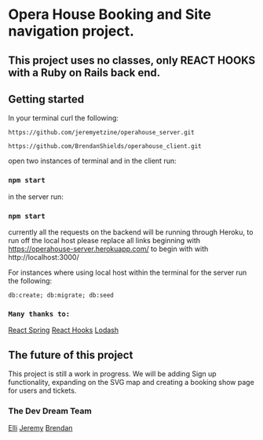 # Opera House Booking and Site navigation project.

## This project uses no classes, only REACT HOOKS with a Ruby on Rails back end.

## Getting started

In your terminal curl the following:

```
https://github.com/jeremyetzine/operahouse_server.git
```
```
https://github.com/BrendanShields/operahouse_client.git
```

open two instances of terminal and in the client run:

### `npm start`

in the server run:

### `npm start`

currently all the requests on the backend will be running through Heroku, to run
off the local host please replace all links beginning with https://operahouse-server.herokuapp.com/
to begin with with http://localhost:3000/

For instances where using local host within the terminal for the server run the following:

```
db:create; db:migrate; db:seed
```

### `Many thanks to:`

[React Spring](https://github.com/react-spring/react-spring)
[React Hooks](https://reactjs.org/docs/hooks-intro.html)
[Lodash](https://lodash.com/)

## The future of this project

This project is still a work in progress. We will be adding Sign up functionality, expanding on the SVG map and creating a booking show page for users and tickets.

### The Dev Dream Team

[Elli](https://github.com/ElliMoty)
[Jeremy](https://github.com/jeremyetzine)
[Brendan](https://github.com/BrendanShields)

